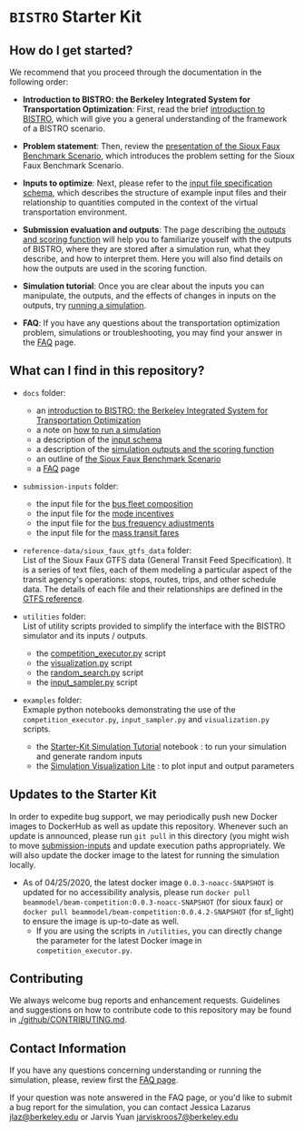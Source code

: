 # `BISTRO` Starter Kit

<!--This repository is a Starter Kit for the **Uber 2019 ML Hackathon** on **[AICrowd](https://www.aicrowd.com/challenges/uber-prize)**. !-->

## How do I get started?

We recommend that you proceed through the documentation in the following order:

  * **Introduction to BISTRO: the Berkeley Integrated System for Transportation Optimization**: First, read the brief [introduction to BISTRO](./docs/Introduction_transportation_problem.md), which will give you a general understanding of the framework of a BISTRO scenario. 

  * **Problem statement**: Then, review the [presentation of the Sioux Faux Benchmark Scenario](./docs/The_Sioux_Faux_scenario.md), which introduces the problem setting for the Sioux Faux Benchmark Scenario.
  
  * **Inputs to optimize**: Next, please refer to the [input file specification schema](./docs/Which-inputs-should-I-optimize.md), which describes the structure of example input files and their relationship to quantities computed in the context of the virtual transportation environment.
  
  * **Submission evaluation and outputs**: The page describing [the outputs and scoring function](./docs/Understanding_the_outputs_and_the%20scoring_function.md) will help you to familiarize youself with the outputs of  BISTRO, where they are stored after a simulation run, what they describe, and how to interpret them. Here you will also find details on how the outputs are used in the scoring function.
  
  * **Simulation tutorial**: Once you are clear about the inputs you can manipulate, the outputs, and the effects of changes in inputs on the outputs, try [running a simulation](./docs/How_to_run_a_simulation.md).
  
<!-- * **Submission steps**: When you feel ready to submit a solution, follow [these steps](./docs/What_and_how_to_submit%3F.md). !-->
  
  * **FAQ**: If you have any questions about the transportation optimization problem, simulations or troubleshooting, you may find your answer in the [FAQ](./docs/FAQ.md) page.
  

## What can I find in this repository?

* `docs` folder: 
  * an [introduction to BISTRO: the Berkeley Integrated System for Transportation Optimization](./docs/Introduction_transportation_problem.md)
  * a note on [how to run a simulation](./docs/How_to_run_a_simulation.md)
  * a description of the [input schema](./docs/Which-inputs-should-I-optimize.md)
  * a description of the [simulation outputs and the scoring function](./docs/Understanding_the_outputs_and_the%20scoring_function.md)
  * an outline of [the Sioux Faux Benchmark Scenario](./docs/The_Sioux_Faux_scenario.md)
  <!-- * the [problem statement for round 1](./docs/PS_SD_Uber_hackathon_2019.pdf) !-->
   <!-- * the steps to [submit a solution](./docs/What_and_how_to_submit%3F.md) !-->
  * a [FAQ](./docs/FAQ.md) page

* `submission-inputs` folder:
  * the input file for the [bus fleet composition](./submission-inputs/VehicleFleetMix.csv)
  * the input file for the [mode incentives](./submission-inputs/ModeIncentives.csv)
  * the input file for the [bus frequency adjustments](./submission-inputs/FrequencyAdjustment.csv)
  * the input file for the [mass transit fares](./submission-inputs/MassTransitFares.csv)


* `reference-data/sioux_faux_gtfs_data` folder: <br> 
List of the Sioux Faux GTFS data (General Transit Feed Specification). It is a series of text files, each of them modeling a particular aspect of the transit agency's operations: stops, routes, trips, and other schedule data. The details of each file and their relationships are defined in the [GTFS reference](https://developers.google.com/transit/gtfs/reference/).

* `utilities` folder: <br> 
List of utility scripts provided to simplify the interface with the BISTRO simulator and its inputs / outputs.
  * the [competition_executor.py](./utilities/competition_executor.py) script
  * the [visualization.py](./utilities/visualization.py) script 
  * the [random_search.py](./utilities/random_search.py) script
  * the [input_sampler.py](./utilities/input_sampler.py) script
 
* `examples` folder: <br> 
Exmaple python notebooks demonstrating the use of the `competition_executor.py`, `input_sampler.py` and `visualization.py` scripts. 
  * the [Starter-Kit Simulation Tutorial](./examples/BISTRO_Starter-Kit_Simulation_Tutorial.ipynb) notebook : to run your simulation and generate random inputs
  * the [Simulation Visualization Lite](./examples/BISTRO_Simulation_Visualization_Lite.ipynb)  : to plot input and output parameters

## Updates to the Starter Kit

<!--TODO: Provide details on announcement process/location-->

In order to expedite bug support, we may periodically push new Docker images to DockerHub as well as update this 
repository. Whenever such an update is announced, please run `git pull` in this directory (you might wish to move [submission-inputs](./submission-inputs) and update execution paths appropriately. We will also update the docker image to the latest for running the simulation locally.
* As of 04/25/2020, the latest docker image `0.0.3-noacc-SNAPSHOT` is updated for no accessibility analysis, please run `docker pull beammodel/beam-competition:0.0.3-noacc-SNAPSHOT` (for sioux faux) or `docker pull beammodel/beam-competition:0.0.4.2-SNAPSHOT` (for sf_light) to ensure the image is up-to-date as well. <br>
    * If you are using the scripts in `/utilities`, you can directly change the parameter for the latest Docker image in `competition_executor.py`.


## Contributing

We always welcome bug reports and enhancement requests. Guidelines and suggestions on how to contribute code to this repository may be found in [./github/CONTRIBUTING.md](./.github/CONTRIBUTING.md).

## Contact Information
If you have any questions concerning understanding or running the simulation, please, review first the [FAQ page](./docs/FAQ.md).

If your question was note answered in the FAQ page, or you'd like to submit a bug report for the simulation, you can contact Jessica Lazarus [jlaz@berkeley.edu](mailto:jlaz@berkeley.edu) or Jarvis Yuan [jarviskroos7@berkeley.edu](mailto:jarviskroos7@berkeley.edu)

<!-- Alternatively, to contact the Uber Prize working group technical team directly, please e-mail:
* Sid Feygin: [sfeygi@ext.uber.com](mailto:sfeygin@ext.uber.com)
* Valentine Golfier-Vetterli: [vgolfi@ext.uber.com](mailto:vgolfi@ext.uber.com)!-->
